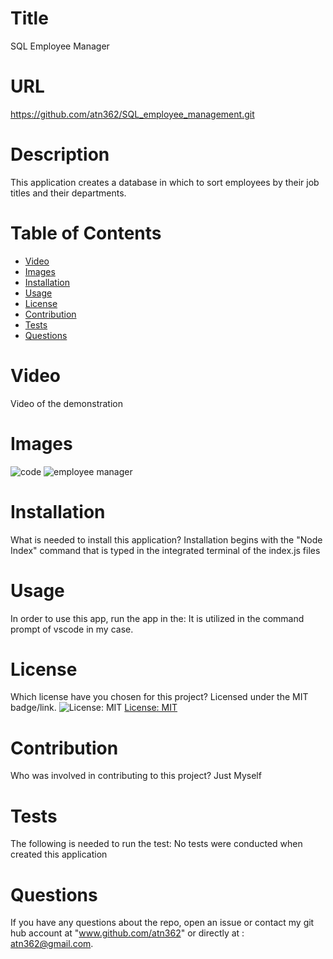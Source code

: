 
  
# Title 

SQL Employee Manager

# URL 

https://github.com/atn362/SQL_employee_management.git


# Description

This application creates a database in which to sort employees by their job titles and their departments.

# Table of Contents 
* [Video](#video)
* [Images](#Images)
* [Installation](#installation)
* [Usage](#usage)
* [License](#license)
* [Contribution](#contribution)
* [Tests](#tests)
* [Questions](#questions)

# Video
Video of the demonstration

# Images

![code](https://user-images.githubusercontent.com/77468756/116941281-04e08800-ac35-11eb-83be-5f8aaf413eb4.png)
![employee manager](https://user-images.githubusercontent.com/77468756/116941287-06aa4b80-ac35-11eb-8467-6e10b2abd771.png)

# Installation
What is needed to install this application? Installation begins with the "Node Index" command that is typed in the integrated terminal of the index.js files

# Usage
In order to use this app, run the app in the: It is utilized in the command prompt of vscode in my case.

# License
Which license have you chosen for this project? Licensed under the MIT badge/link.
![License: MIT](https://img.shields.io/badge/License-MIT-yellow.svg)
[License: MIT](https://opensource.org/licenses/MIT)

# Contribution
​Who was involved in contributing to this project? Just Myself

# Tests
The following is needed to run the test: No tests were conducted when created this application

# Questions
If you have any questions about the repo, open an issue or contact my git hub account at "www.github.com/atn362" or  directly at : atn362@gmail.com.
